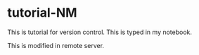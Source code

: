 # tutorial-NM

This is tutorial for version control. This is typed in my notebook.

This is modified in remote server.
